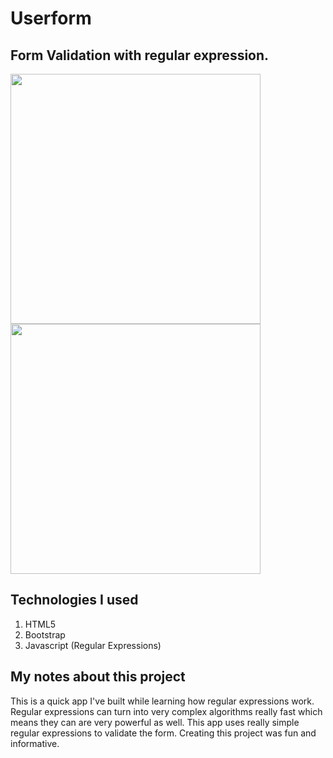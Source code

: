 # Userform


## Form Validation with regular expression.

<img width="400px" float="right" src="https://user-images.githubusercontent.com/38442554/60074096-f9d27d80-96d6-11e9-849c-0937a85a04d7.PNG">
<img width="400px" src="https://user-images.githubusercontent.com/38442554/60074143-11aa0180-96d7-11e9-9011-2a2ffd1b3480.PNG">

## Technologies I used

1. HTML5
2. Bootstrap
3. Javascript (Regular Expressions)

## My notes about this project

This is a quick app I've built while learning how regular expressions work. Regular expressions can turn into very complex algorithms really fast which means they can are very powerful as well. This app uses really simple regular expressions to validate the form.
Creating this project was fun and informative.

